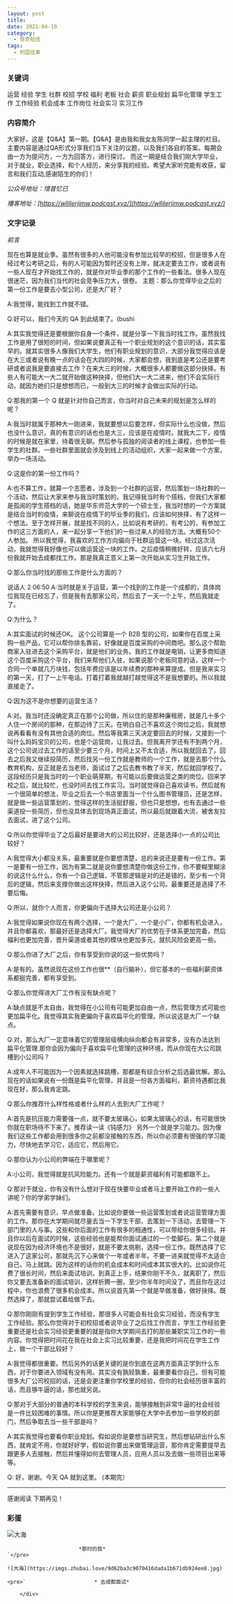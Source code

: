 ```yaml
---
layout: post
title: 
date: 2021-04-10
category:
  - 惊奇短信
tags:
  - 列国往事
---
```



### [](#关键词 "关键词")关键词

运营 经验 学生 社群 校招 学校 福利 老板 社会 薪资 职业规划 扁平化管理 学生工作 工作经验 机会成本 工作岗位 社会实习 实习工作 

### [](#内容简介 "内容简介")内容简介

大家好，这是【Q&amp;A】第一期。【Q&amp;A】是由我和我女友陈同学一起主理的栏目。主要内容是通过QA形式分享我们当下关注的议题，以及我们各自的答案。每期会由一方为提问方，一方为回答方，进行探讨。
而这一期是结合我们刚大学毕业，对于就业，职业选择，和个人经历，来分享我的经验。希望大家听完能有收获，留言和我们互动,感谢陌生的你们！

_公众号地址：惜昔忆已_

_播客地址：[https://wllilerjimw.podcast.xyz/](https://wllilerjimw.podcast.xyz/)_

### [](#文字记录 "文字记录")文字记录

_前言_ 

现在也算是就业季。虽然有很多的人他可能没有参加比较早的校招，但是很多人在经过考公考研之后，有的人可能因为暂时还没有上岸，就决定要去工作，或者说有一些人现在才开始找工作的，就是你对毕业季的那个工作的一些看法。很多人现在很迷茫，因为我们当代的社会竞争压力大，很卷。
主题：那么你觉得毕业之后的第一份工作是要去小型公司，还是大厂好？

A:我觉得，能找到工作就不错。

Q:好可以，我们今天的 QA 到此结束了。(bushi

A:其实我觉得还是要根据你自身一个条件，就是分享一下我当时找工作。虽然我找工作是用了很短的时间，但如果说要真正有一个职业规划的这个意识的话，其实蛮早的。就其实很多人像我们大学生，他们有职业规划的意识，大部分我觉得应该是在大三或者说有晚一点的话会在大四的时候，大家都会想，我到底是考公还是要考研或者说我是要直接去工作？在来大三的时候，大概很多人都要做这部分抉择。有些人有可能大一大二就开始做这种抉择，但他们大一大二进来，他们不会实际行动，就因为她们只是想想而已，一般到大三的时候才会做出实际的行动。

Q:那我的第一个 Q 就是针对你自己而言，你当时对自己未来的规划是怎么样的呢？

A:我当时就属于那种大一刚进来，我就要想以后要怎样，但实际什么也没做，然后也没什么意识，真的有意识的话也也是大三，应该是在疫情时。就我大二下，疫情的时候是就在家里，待着很无聊。然后参与孤独的阅读者的线上课程，也参加一些学生的社群。一些社群里面就会涉及到线上的活动组织，大家一起来做一个方案，举办一场活动。

Q:这是你的第一份工作吗？

A:也不算工作，就算一个志愿者，涉及到一个社群的运营，然后策划一场社群的一个活动，然后让大家来参与我当时策划的。我记得我当时有个搭档，但我们大家都是孤阅的学生搭档的话，她是华东师范大学的一个硕士生，我当时想的一个方案就是结合当时的疫情，来聊说在疫情下的毕业季的我们，应该如何抉择，有了这样一个想法。至于怎样开展，就是找不同的人，比如说有考研的，有考公的，有参加工作的这三方面的人，来一起分享一下他们的一些过来人的经验方法。大概有50个人参加。
所以我觉得，我喜欢的工作方向偏向于社群运营这一块。经过这次活动，我就觉得我好像也可以做运营这一块的工作。之后疫情稍微好转，应该六七月份我就开始去成都找工作。那是我真正意义上第一次开始从实习生开始工作。

Q:那么你当时找的那些工作是什么方面的？

说话人 2 06:50
A:当时就是关于运营，第一个找到的工作是一个成都的，具体岗位我现在已经忘了，但是我有去那家公司，然后去了一天一个上午，然后我就走了。

Q:为什么？

A:其实面试的时候还OK。 这个公司算是一个 B2B 型的公司，如果你在百度上采购一些产品，它可以帮你排名靠前，好像就是百度采购的中间商吧。那么这个帮助商家入驻进去这个采购平台，就是他们的业务。我的工作就是电销，让更多商知道这个百度采购这个平台，我们来帮他们入驻，如果说那个老板同意的话，这样一个合同一个单就几万块钱，包括年费应该是以年续费的那种来算提成。但是我来实习的第一天，打了一上午电话。打着打着我就越打越觉得这不是我想要的。所以我就直接走了。

Q:因为这不是你想要的运营生活？

A:对。我当时还没确定真正在那个公司做，所以住的是那种廉租房，就是几十多个人住一个房间的那种，在那边待了三天。在明白自己不喜欢这个岗位之后，我就想说再看看有没有其他合适的岗位。然后等我第三天决定要回去的时候，又接到一个叫什么妈妈宝贝的公司，也是个运营岗，让我过去。但我离开学还有不到两个月，这个公司说过去工作的话至少要三个月，时间上又不太合适，所以我就回去了。回去之后我又继续投简历，然后找另一份工作就是教师的一个工作，就是去那个什么教育机构，反正就是去当老师，面试过了之后去教书教了半天，然后就回学校了。
这段经历只是我当时的一个职业萌芽期，有可能以后要做运营之类的岗位。回来学校之后，就比较忙，也没时间去找工作实习。当时就觉得自己喜欢读书，然后就有一个很简单的想法，毕业之后去一个书店里面当一个什么图书管理员，还是怎样，就是做一些运营策划的，觉得这样的生活挺舒服，但也只是想想，也有去通过一些渠道投一些简历，但也没具体去到现场真正面试，所以最后就跟着大流，被舍友拉去面试，进了这个公司。

Q:所以你觉得毕业了之后最好是要进大的公司比较好，还是选择小一点的公司比较好？

A:我觉得大小都没关系，最重要就是你要想清楚，总的来说还是要有一份工作。第一是要有一份工作，因为有第二就是说你要想清楚你做这份工作，你不要糊里糊涂的说这什么什么，你有一个自己逻辑，不管那逻辑是对的还是错的，至少有一个背后的逻辑，然后来支撑你做出这样抉择，然后进入这个公司。最重要还是选择了不要后悔。

Q:所以，就你个人而言，你更偏向于选择大公司还是小公司？

A:我觉得如果说你现在有两个选择，一个是大厂，一个是小厂，你都有机会进入，并且你都喜欢，那最好还是选择大厂。我觉得大厂的优势在于体系更加完备，然后福利也更加完善，晋升渠道或者其他的模块也更加多元，就抗风险会更高一些。

Q:那么你进了大厂之后，你有享受到你说的这一些优势吗？

A:是有的。虽然说现在这份工作也很**（自行脑补），但它基本的一些福利薪资体系都挺完善，都有享受到。

Q:那么你觉得进大厂工作有没有缺点呢？

A:缺点就是不太自由，我觉得在小公司有可能更加自由一点，然后管理方式可能也更加扁平化。我觉得其实我更偏向于喜欢扁平化的管理。所以说这是大厂一个缺点。

Q:对，那么大厂一定意味着它的管理层级横向纵向都会有非常多，没有办法达到扁平化管理.那你会因为偏向于喜欢扁平化管理的这种环境，而从你现在大公司跳槽到小公司吗？

A:成年人不可能因为一个因素就选择跳槽，那都是有综合分析之后选最优解。那么现在的话如果说有一份既是扁平化管理，并且是一份各方面福利，薪资待遇都比我现在好，那么我肯定跳。

Q:那么你推荐什么样性格或者什么样的人去到大厂工作呢？

A:首先是抗压能力需要强一点，就不要太玻璃心，如果太玻璃心的话，有可能很快你就在职场待不下来了。推荐读一读《钝感力》
另外一个就是学习能力。因为像我们这些工作都会用到很多你之前都没接触的东西，所以你必须要有很强的学习能力，尽快地去学习它，适应它，然后用它。

Q:那你认为小公司的弊端在于哪里呢？

A:小公司，我觉得就是抗风险能力。还有一个就是薪资福利有可能都跟不上。

Q:那对于就业，你有没有什么想对于现在快要毕业或者马上要开始工作的一些人讲呢？你的学弟学妹们。

A:首先需要有意识，早点做准备。比如说你要做一些运营策划或者说运营管理方面的工作。那你在大学期间就尽量去当一下学生干部，去策划一下活动，去管理一下部门里的人与事。这些和你后面的工作有很多的相通性，可以带给你很多经验。并且你以后在面试的时候，这些经验也是能帮你面试通过的一个垫脚石。第二个就是说现在因为经济环境也不是很好，就是不要太挑剔，选择一份工作。既然选择了它进入了这家公司，那就先沉下心来做个一年或者半年。不要一进来就觉得不太适合自己，马上就跳。因为这样的话你的机会成本和时间成本其实很大的。比如说你花费了很长时间，然后来面试培训，到真正上手，结果你刚干不久，就离职了，然后你又要去准备新的面试培训，这样折腾一圈，至少你半年时间没了，而且你在这过程中，你也浪费了很多机会成本。所以说首先第一个就是早做准备，做好抉择。既然选择了，那就尝试着给做下去。

Q:那你刚刚有提到学生工作经验，那很多人可能会有社会实习经验，而没有学生工作经验。那么你觉得对于初校招或者说毕业了之后找工作而言，学生工作经验更重要还是社会实习经验更重要的就是指你大学期间去打的那些兼职实习工作的一些内容。你觉得把时间花在我在社会上实习比较重要，还是我把时间花在学生工作上，做一个干部比较好？

A:我觉得都很重要。然后另外的话更关键的是你到底在这两方面真正学到什么东西，对于你要进入领域有没有用。其实没有孰轻孰重，最重要看你自己，但有可能很多大厂公司校招的话，还是会更注重你学校里的经验，但你的社会经历很丰富的话，而且够牛逼的话，那也就另说。

Q:那对于大部分的普通的本科学校的学生来说，能够接触到非常牛逼的社会经验是一件比较困难的事情。所以你是更推荐大家能够在大学中去参加一些学校的部门，然后争取去当一些干部是吗？

A:其实我觉得也要看你职业规划。假如说你是要想当研究生，然后想钻研出什么东西，就肯定不用，你就好好学，假如说你要出来做管理运营，那你肯定需要提早去跟更多人去接触，然后并懂得如何去管理人员，应用人员以及去做一些项目出来等等。

Q:
好，谢谢。今天 QA 就到这里。           (本期完）

* * *

感谢阅读 下期再见！

### [](#彩蛋 "彩蛋")彩蛋

![大海](https://imgs.zhubai.love/abb8e71635494d879dcc28022889f4ad.jpg)

                           *那时的我*
    `</pre>

    ![大海](https://imgs.zhubai.love/9d62ba3c9070416dada1b671db924ee8.jpg)

    <pre>`                      * 去成都面试*

        </div>
